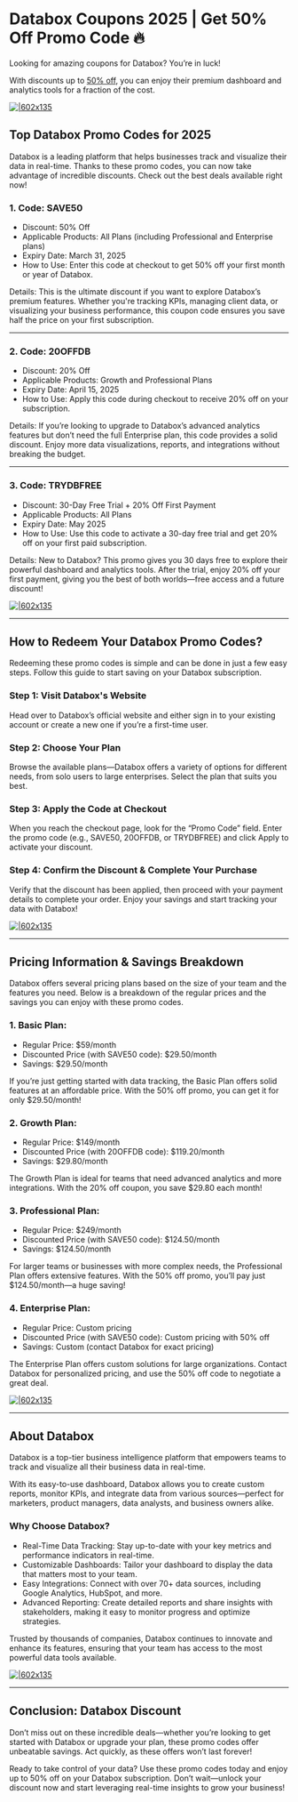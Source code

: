 # Databox Coupons 2025 | Get 50% Off Promo Code 🔥

Looking for amazing coupons for Databox? You’re in luck!

With discounts up to [50% off](https://databox.com?fp_ref=shadow), you can enjoy their premium dashboard and analytics tools for a fraction of the cost.

[![|602x135](https://lh7-rt.googleusercontent.com/docsz/AD_4nXctptwCnfJ5hMtXJw4nedRhKUmx47OrEVjjaHuzZ1SW2e2UCNhSLtWpj7chWnLj-ruCzO-YI8DUuCYm7HK_SYbEOaXrrJPIhnZEItd_jNs0eaIkko6emLB-nWuVUIUqR2Z7NLcCEw?key=mIp7ip5Icabxr-3RlFtQzOh1)](https://databox.com?fp_ref=shadow)

## Top Databox Promo Codes for 2025

Databox is a leading platform that helps businesses track and visualize their data in real-time. Thanks to these promo codes, you can now take advantage of incredible discounts. Check out the best deals available right now!

### 1. Code: SAVE50

* Discount: 50% Off
* Applicable Products: All Plans (including Professional and Enterprise plans)
* Expiry Date: March 31, 2025
* How to Use: Enter this code at checkout to get 50% off your first month or year of Databox.

Details: This is the ultimate discount if you want to explore Databox’s premium features. Whether you're tracking KPIs, managing client data, or visualizing your business performance, this coupon code ensures you save half the price on your first subscription.

---

### 2. Code: 20OFFDB

* Discount: 20% Off
* Applicable Products: Growth and Professional Plans
* Expiry Date: April 15, 2025
* How to Use: Apply this code during checkout to receive 20% off on your subscription.

Details: If you’re looking to upgrade to Databox’s advanced analytics features but don’t need the full Enterprise plan, this code provides a solid discount. Enjoy more data visualizations, reports, and integrations without breaking the budget.

---

### 3. Code: TRYDBFREE

* Discount: 30-Day Free Trial + 20% Off First Payment
* Applicable Products: All Plans
* Expiry Date: May 2025
* How to Use: Use this code to activate a 30-day free trial and get 20% off on your first paid subscription.

Details: New to Databox? This promo gives you 30 days free to explore their powerful dashboard and analytics tools. After the trial, enjoy 20% off your first payment, giving you the best of both worlds—free access and a future discount!

[![|602x135](https://lh7-rt.googleusercontent.com/docsz/AD_4nXctptwCnfJ5hMtXJw4nedRhKUmx47OrEVjjaHuzZ1SW2e2UCNhSLtWpj7chWnLj-ruCzO-YI8DUuCYm7HK_SYbEOaXrrJPIhnZEItd_jNs0eaIkko6emLB-nWuVUIUqR2Z7NLcCEw?key=mIp7ip5Icabxr-3RlFtQzOh1)](https://databox.com?fp_ref=shadow)

---

## How to Redeem Your Databox Promo Codes?

Redeeming these promo codes is simple and can be done in just a few easy steps. Follow this guide to start saving on your Databox subscription.

### Step 1: Visit Databox's Website

Head over to Databox’s official website and either sign in to your existing account or create a new one if you’re a first-time user.

### Step 2: Choose Your Plan

Browse the available plans—Databox offers a variety of options for different needs, from solo users to large enterprises. Select the plan that suits you best.

### Step 3: Apply the Code at Checkout

When you reach the checkout page, look for the “Promo Code” field. Enter the promo code (e.g., SAVE50, 20OFFDB, or TRYDBFREE) and click Apply to activate your discount.

### Step 4: Confirm the Discount & Complete Your Purchase

Verify that the discount has been applied, then proceed with your payment details to complete your order. Enjoy your savings and start tracking your data with Databox!

[![|602x135](https://lh7-rt.googleusercontent.com/docsz/AD_4nXctptwCnfJ5hMtXJw4nedRhKUmx47OrEVjjaHuzZ1SW2e2UCNhSLtWpj7chWnLj-ruCzO-YI8DUuCYm7HK_SYbEOaXrrJPIhnZEItd_jNs0eaIkko6emLB-nWuVUIUqR2Z7NLcCEw?key=mIp7ip5Icabxr-3RlFtQzOh1)](https://databox.com?fp_ref=shadow)

---

## Pricing Information & Savings Breakdown

Databox offers several pricing plans based on the size of your team and the features you need. Below is a breakdown of the regular prices and the savings you can enjoy with these promo codes.

### 1. Basic Plan:

* Regular Price: $59/month
* Discounted Price (with SAVE50 code): $29.50/month
* Savings: $29.50/month

If you’re just getting started with data tracking, the Basic Plan offers solid features at an affordable price. With the 50% off promo, you can get it for only $29.50/month!

### 2. Growth Plan:

* Regular Price: $149/month
* Discounted Price (with 20OFFDB code): $119.20/month
* Savings: $29.80/month

The Growth Plan is ideal for teams that need advanced analytics and more integrations. With the 20% off coupon, you save $29.80 each month!

### 3. Professional Plan:

* Regular Price: $249/month
* Discounted Price (with SAVE50 code): $124.50/month
* Savings: $124.50/month

For larger teams or businesses with more complex needs, the Professional Plan offers extensive features. With the 50% off promo, you’ll pay just $124.50/month—a huge saving!

### 4. Enterprise Plan:

* Regular Price: Custom pricing
* Discounted Price (with SAVE50 code): Custom pricing with 50% off
* Savings: Custom (contact Databox for exact pricing)

The Enterprise Plan offers custom solutions for large organizations. Contact Databox for personalized pricing, and use the 50% off code to negotiate a great deal.

[![|602x135](https://lh7-rt.googleusercontent.com/docsz/AD_4nXctptwCnfJ5hMtXJw4nedRhKUmx47OrEVjjaHuzZ1SW2e2UCNhSLtWpj7chWnLj-ruCzO-YI8DUuCYm7HK_SYbEOaXrrJPIhnZEItd_jNs0eaIkko6emLB-nWuVUIUqR2Z7NLcCEw?key=mIp7ip5Icabxr-3RlFtQzOh1)](https://databox.com?fp_ref=shadow)

---

## About Databox

Databox is a top-tier business intelligence platform that empowers teams to track and visualize all their business data in real-time.

With its easy-to-use dashboard, Databox allows you to create custom reports, monitor KPIs, and integrate data from various sources—perfect for marketers, product managers, data analysts, and business owners alike.

### Why Choose Databox?

* Real-Time Data Tracking: Stay up-to-date with your key metrics and performance indicators in real-time.
* Customizable Dashboards: Tailor your dashboard to display the data that matters most to your team.
* Easy Integrations: Connect with over 70+ data sources, including Google Analytics, HubSpot, and more.
* Advanced Reporting: Create detailed reports and share insights with stakeholders, making it easy to monitor progress and optimize strategies.

Trusted by thousands of companies, Databox continues to innovate and enhance its features, ensuring that your team has access to the most powerful data tools available.

[![|602x135](https://lh7-rt.googleusercontent.com/docsz/AD_4nXctptwCnfJ5hMtXJw4nedRhKUmx47OrEVjjaHuzZ1SW2e2UCNhSLtWpj7chWnLj-ruCzO-YI8DUuCYm7HK_SYbEOaXrrJPIhnZEItd_jNs0eaIkko6emLB-nWuVUIUqR2Z7NLcCEw?key=mIp7ip5Icabxr-3RlFtQzOh1)](https://databox.com?fp_ref=shadow)

---

## Conclusion: Databox Discount

Don’t miss out on these incredible deals—whether you’re looking to get started with Databox or upgrade your plan, these promo codes offer unbeatable savings. Act quickly, as these offers won’t last forever!

Ready to take control of your data? Use these promo codes today and enjoy up to 50% off on your Databox subscription. Don’t wait—unlock your discount now and start leveraging real-time insights to grow your business!
